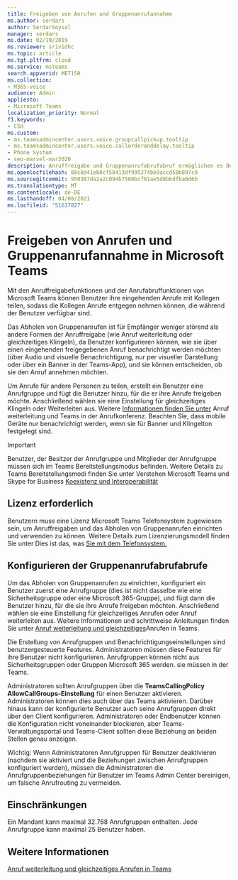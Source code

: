 ```yaml
---
title: Freigeben von Anrufen und Gruppenanrufannahme
ms.author: serdars
author: SerdarSoysal
manager: serdars
ms.date: 02/19/2019
ms.reviewer: srividhc
ms.topic: article
ms.tgt.pltfrm: cloud
ms.service: msteams
search.appverid: MET150
ms.collection:
- M365-voice
audience: Admin
appliesto:
- Microsoft Teams
localization_priority: Normal
f1.keywords:
- CSH
ms.custom:
- ms.teamsadmincenter.users.voice.groupcallpickup.tooltip
- ms.teamsadmincenter.users.voice.callorderanddelay.tooltip
- Phone System
- seo-marvel-mar2020
description: Anruffreigabe und Gruppenanrufabrufabruf ermöglichen es Benutzern, eingehende Anrufe mit Kollegen zu teilen, sodass Anrufe erfasst werden können, wenn der Benutzer nicht verfügbar ist.
ms.openlocfilehash: 88c8d41eb0cf58413df995274bb9accd50b897c9
ms.sourcegitcommit: 950387da2a2c094b7580bcf81ae5d8b6dfba0d6b
ms.translationtype: MT
ms.contentlocale: de-DE
ms.lasthandoff: 04/08/2021
ms.locfileid: "51637827"
---
```

# <a name="call-sharing-and-group-call-pickup-in-microsoft-teams"></a>Freigeben von Anrufen und Gruppenanrufannahme in Microsoft Teams

Mit den Anruffreigabefunktionen und der Anrufabruffunktionen von Microsoft Teams können Benutzer ihre eingehenden Anrufe mit Kollegen teilen, sodass die Kollegen Anrufe entgegen nehmen können, die während der Benutzer verfügbar sind.

Das Abholen von Gruppenanrufen ist für Empfänger weniger störend als andere Formen der Anruffreigabe (wie Anruf weiterleitung oder gleichzeitiges Klingeln), da Benutzer konfigurieren können, wie sie über einen eingehenden freigegebenen Anruf benachrichtigt werden möchten (über Audio und visuelle Benachrichtigung, nur per visueller Darstellung oder über ein Banner in der Teams-App), und sie können entscheiden, ob sie den Anruf annehmen möchten.

Um Anrufe für andere Personen zu teilen, erstellt ein Benutzer eine Anrufgruppe und fügt die Benutzer hinzu, für die er ihre Anrufe freigeben möchte. Anschließend wählen sie eine Einstellung für gleichzeitiges Klingeln oder Weiterleiten aus. Weitere [Informationen finden Sie unter](https://support.office.com/article/call-forwarding-and-simultaneous-ring-in-teams-a88da9e8-1343-4d3c-9bda-4b9615e4183e) Anruf weiterleitung und Teams in der Anrufkonferenz. Beachten Sie, dass mobile Geräte nur benachrichtigt werden, wenn sie für Banner und Klingelton festgelegt sind.

> [!IMPORTANT]
> Benutzer, der Besitzer der Anrufgruppe und Mitglieder der Anrufgruppe müssen sich im Teams Bereitstellungsmodus befinden. Weitere Details zu Teams Bereitstellungsmodi finden Sie unter Verstehen Microsoft Teams und Skype for Business [Koexistenz und Interoperabilität](teams-and-skypeforbusiness-coexistence-and-interoperability.md)

## <a name="license-required"></a>Lizenz erforderlich

Benutzern muss eine Lizenz Microsoft Teams Telefonsystem zugewiesen sein, um Anruffreigaben und das Abholen von Gruppenanrufen einrichten und verwenden zu können. Weitere Details zum Lizenzierungsmodell finden Sie unter Dies ist das, was [Sie mit dem Telefonsystem.](https://docs.microsoft.com/MicrosoftTeams/here-s-what-you-get-with-phone-system)

## <a name="configure-group-call-pickup"></a>Konfigurieren der Gruppenanrufabrufabrufe

Um das Abholen von Gruppenanrufen zu einrichten, konfiguriert ein Benutzer zuerst eine Anrufgruppe (dies ist nicht dasselbe wie eine Sicherheitsgruppe oder eine Microsoft 365-Gruppe), und fügt dann die Benutzer hinzu, für die sie ihre Anrufe freigeben möchten. Anschließend wählen sie eine Einstellung für gleichzeitiges Anrufen oder Anruf weiterleiten aus. Weitere Informationen und schrittweise Anleitungen finden Sie unter [Anruf weiterleitung und gleichzeitiges](https://support.office.com/article/call-forwarding-and-simultaneous-ring-in-teams-a88da9e8-1343-4d3c-9bda-4b9615e4183e)Anrufen in Teams.

Die Erstellung von Anrufgruppen und Benachrichtigungseinstellungen sind benutzergesteuerte Features. Administratoren müssen diese Features für ihre Benutzer nicht konfigurieren. Anrufgruppen können nicht aus Sicherheitsgruppen oder Gruppen Microsoft 365 werden. sie müssen in der Teams.

Administratoren sollten Anrufgruppen über die **TeamsCallingPolicy AllowCallGroups-Einstellung** für einen Benutzer aktivieren. Administratoren können dies auch über das Teams aktivieren.  Darüber hinaus kann der konfigurierte Benutzer auch seine Anrufgruppen direkt über den Client konfigurieren. Administratoren oder Endbenutzer können die Konfiguration nicht voneinander blockieren, aber Teams-Verwaltungsportal und Teams-Client sollten diese Beziehung an beiden Stellen genau anzeigen. 

Wichtig: Wenn Administratoren Anrufgruppen für Benutzer deaktivieren (nachdem sie aktiviert und die Beziehungen zwischen Anrufgruppen konfiguriert wurden), müssen die Administratoren die Anrufgruppenbeziehungen für Benutzer im Teams Admin Center bereinigen, um falsche Anrufrouting zu vermeiden. 

## <a name="limitations"></a>Einschränkungen

Ein Mandant kann maximal 32.768 Anrufgruppen enthalten. Jede Anrufgruppe kann maximal 25 Benutzer haben. 

## <a name="more-information"></a>Weitere Informationen

[Anruf weiterleitung und gleichzeitiges Anrufen in Teams](https://support.office.com/article/call-forwarding-and-simultaneous-ring-in-teams-a88da9e8-1343-4d3c-9bda-4b9615e4183e)
